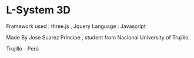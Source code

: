 # L-System 3D

Framework used : three.js , Jquery
Language : Javascript

Made By Jose Suarez Principe , student from Nacional University of Trujillo


Trujillo - Perú

